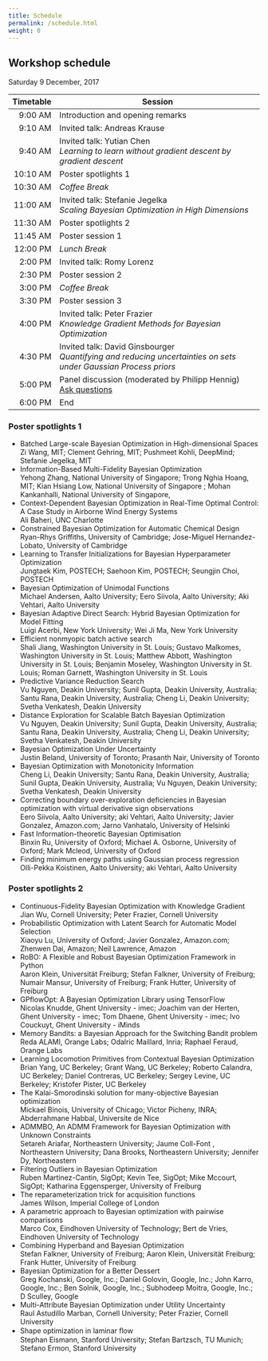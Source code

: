 ```yaml
---
title: Schedule
permalink: /schedule.html
weight: 0
---
```


## Workshop schedule

Saturday 9 December, 2017

| Timetable | Session
| ----------:| ---------------------------------------------------
|  9:00 AM | Introduction and opening remarks
|  9:10 AM | Invited talk: Andreas Krause
|  9:40 AM | Invited talk: Yutian Chen <br> *Learning to learn without gradient descent by gradient descent*
| 10:10 AM | Poster spotlights 1
| 10:30 AM | *Coffee Break*
| 11:00 AM | Invited talk: Stefanie Jegelka <br> *Scaling Bayesian Optimization in High Dimensions*
| 11:30 AM | Poster spotlights 2
| 11:45 AM | Poster session 1
| 12:00 PM | *Lunch Break*
|  2:00 PM | Invited talk: Romy Lorenz
|  2:30 PM | Poster session 2
|  3:00 PM | *Coffee Break*
|  3:30 PM | Poster session 3
|  4:00 PM | Invited talk: Peter Frazier <br> *Knowledge Gradient Methods for Bayesian Optimization*
|  4:30 PM | Invited talk: David Ginsbourger <br> *Quantifying and reducing uncertainties on sets under Gaussian Process priors*
|  5:00 PM | Panel discussion (moderated by Philipp Hennig) <br> [Ask questions](questions.html)
|  6:00 PM | End 


### Poster spotlights 1
- Batched Large-scale Bayesian Optimization in High-dimensional Spaces<br>
   Zi Wang, MIT; Clement Gehring, MIT; Pushmeet Kohli, DeepMind; Stefanie Jegelka, MIT
- Information-Based Multi-Fidelity Bayesian Optimization<br>
   Yehong Zhang, National University of Singapore; Trong Nghia Hoang, MIT; Kian Hsiang Low, National University of Singapore ; Mohan Kankanhalli, National University of Singapore,
- Context-Dependent Bayesian Optimization in Real-Time Optimal Control: A Case Study in Airborne Wind Energy Systems<br>
   Ali Baheri, UNC Charlotte
- Constrained Bayesian Optimization for Automatic Chemical Design<br>
   Ryan-Rhys Griffiths, University of Cambridge; Jose-Miguel Hernandez-Lobato, University of Cambridge
- Learning to Transfer Initializations for Bayesian Hyperparameter Optimization<br>
   Jungtaek Kim, POSTECH; Saehoon Kim, POSTECH; Seungjin Choi, POSTECH
- Bayesian Optimization of Unimodal Functions<br>
   Michael Andersen, Aalto University; Eero Siivola, Aalto University; Aki Vehtari, Aalto University
- Bayesian Adaptive Direct Search: Hybrid Bayesian Optimization for Model Fitting<br>
   Luigi Acerbi, New York University; Wei Ji Ma, New York University
- Efficient nonmyopic batch active search<br>
   Shali Jiang, Washington University in St. Louis; Gustavo Malkomes, Washington University in St. Louis; Matthew Abbott, Washington University in St. Louis; Benjamin Moseley, Washington University in St. Louis; Roman Garnett, Washington University in St. Louis
- Predictive Variance Reduction Search<br>
   Vu Nguyen, Deakin University; Sunil Gupta, Deakin University, Australia; Santu Rana, Deakin University, Australia; Cheng Li, Deakin University; Svetha Venkatesh, Deakin University
- Distance Exploration for Scalable Batch Bayesian Optimization<br>
   Vu Nguyen, Deakin University; Sunil Gupta, Deakin University, Australia; Santu Rana, Deakin University, Australia; Cheng Li, Deakin University; Svetha Venkatesh, Deakin University
- Bayesian Optimization Under Uncertainty<br>
   Justin Beland, University of Toronto; Prasanth Nair, University of Toronto
- Bayesian Optimization with Monotonicity Information<br>
   Cheng Li, Deakin University; Santu Rana, Deakin University, Australia; Sunil Gupta, Deakin University, Australia; Vu Nguyen, Deakin University; Svetha Venkatesh, Deakin University
- Correcting boundary over-exploration deficiencies in Bayesian optimization with virtual derivative sign observations<br>
   Eero Siivola, Aalto University; aki Vehtari, Aalto University; Javier Gonzalez, Amazon.com; Jarno Vanhatalo, University of Helsinki
- Fast Information-theoretic Bayesian Optimisation<br>
   Binxin Ru, University of Oxford; Michael A.  Osborne, University of Oxford; Mark Mcleod, University of Oxford
- Finding minimum energy paths using Gaussian process regression<br>
   Olli-Pekka Koistinen, Aalto University; aki Vehtari, Aalto University

### Poster spotlights 2
- Continuous-Fidelity Bayesian Optimization with Knowledge Gradient<br>
   Jian Wu, Cornell University; Peter Frazier, Cornell University
- Probabilistic Optimization with Latent Search for Automatic Model Selection<br>
   Xiaoyu Lu, University of Oxford; Javier Gonzalez, Amazon.com; Zhenwen Dai, Amazon; Neil Lawrence, Amazon
- RoBO: A Flexible and Robust Bayesian Optimization Framework in Python<br>
   Aaron Klein, Universität Freiburg; Stefan Falkner, University of Freiburg; Numair Mansur, University of Freiburg; Frank Hutter, University of Freiburg
- GPflowOpt: A Bayesian Optimization Library using TensorFlow<br>
   Nicolas Knudde, Ghent University - imec; Joachim van der Herten, Ghent University - imec; Tom Dhaene, Ghent University - imec; Ivo Couckuyt, Ghent University - iMinds
- Memory Bandits: a Bayesian Approach for the Switching Bandit problem<br>
   Reda ALAMI, Orange Labs; Odalric Maillard, Inria; Raphael Feraud, Orange Labs
- Learning Locomotion Primitives from Contextual Bayesian Optimization<br>
   Brian Yang, UC Berkeley; Grant Wang, UC Berkeley; Roberto Calandra, UC Berkeley; Daniel Contreras, UC Berkeley; Sergey Levine, UC Berkeley; Kristofer Pister, UC Berkeley
- The Kalai-Smorodinski solution for many-objective Bayesian optimization<br>
Mickael Binois, University of Chicago; Victor Picheny, INRA; Abderrahmane Habbal, Universite de Nice
- ADMMBO, An ADMM Framework for Bayesian Optimization with Unknown Constraints<br>
Setareh Ariafar, Northeastern University; Jaume Coll-Font , Northeastern University; Dana Brooks, Northeastern University; Jennifer Dy, Northeastern
- Filtering Outliers in Bayesian Optimization<br>
Ruben Martinez-Cantin, SigOpt; Kevin Tee, SigOpt; Mike Mccourt, SigOpt; Katharina  Eggensperger, University of Freiburg
- The reparameterization trick for acquisition functions<br>
James Wilson, Imperial College of London
- A parametric approach to Bayesian optimization with pairwise comparisons<br>
Marco Cox, Eindhoven University of Technology; Bert de Vries, Eindhoven University of Technology
- Combining Hyperband and Bayesian Optimization<br>
Stefan Falkner, University of Freiburg; Aaron Klein, Universität Freiburg; Frank Hutter, University of Freiburg
- Bayesian Optimization for a Better Dessert<br>
Greg Kochanski, Google, Inc.; Daniel Golovin, Google, Inc.; John Karro, Google, Inc.; Ben Solnik, Google, Inc.; Subhodeep Moitra, Google, Inc.; D Sculley, Google
- Multi-Attribute Bayesian Optimization under Utility Uncertainty<br>
Raul Astudillo Marban, Cornell University; Peter Frazier, Cornell University
- Shape optimization in laminar ﬂow<br>
Stephan Eismann, Stanford University; Stefan Bartzsch, TU Munich; Stefano  Ermon, Stanford University
